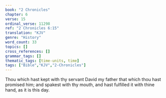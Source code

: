 ```yaml
---
book: "2 Chronicles"
chapter: 6
verse: 15
ordinal_verse: 11298
ref: "2 Chronicles 6:15"
translation: "KJV"
genre: "History"
word_count: 33
topics: []
cross_references: []
grammar_tags: []
thematic_tags: [time-units, time]
tags: ["Bible","KJV","2-Chronicles"]
---
```

Thou which hast kept with thy servant David my father that which thou hast promised him; and spakest with thy mouth, and hast fulfilled it with thine hand, as it is this day.
